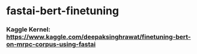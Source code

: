 # fastai-bert-finetuning

### Kaggle Kernel: https://www.kaggle.com/deepaksinghrawat/finetuning-bert-on-mrpc-corpus-using-fastai